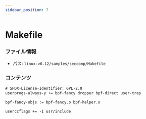 ```yaml
---
sidebar_position: 7
---
```

# Makefile

### ファイル情報

- パス: `linux-v6.12/samples/seccomp/Makefile`

### コンテンツ

```txt
# SPDX-License-Identifier: GPL-2.0
userprogs-always-y += bpf-fancy dropper bpf-direct user-trap

bpf-fancy-objs := bpf-fancy.o bpf-helper.o

userccflags += -I usr/include

```

